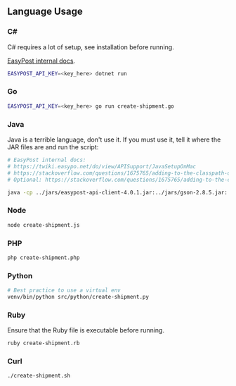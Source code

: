 ## Language Usage

### C#

C# requires a lot of setup, see installation before running.

[EasyPost internal docs](https://twiki.easypo.net/do/view/APISupport/CSharpNETCoreOnMac).

```bash
EASYPOST_API_KEY=<key_here> dotnet run
```

### Go

```bash
EASYPOST_API_KEY=<key_here> go run create-shipment.go
```

### Java

Java is a terrible language, don't use it. If you must use it, tell it where the JAR files are and run the script:

```bash
# EasyPost internal docs:
# https://twiki.easypo.net/do/view/APISupport/JavaSetupOnMac
# https://stackoverflow.com/questions/1675765/adding-to-the-classpath-on-osx/11304846#11304846
# Optional: https://stackoverflow.com/questions/1675765/adding-to-the-classpath-on-osx/11304846#11304846

java -cp ../jars/easypost-api-client-4.0.1.jar:../jars/gson-2.8.5.jar:../jars/dotenv-java-1.0.2.jar create-shipment.java
```

### Node

```bash
node create-shipment.js
```

### PHP

```bash
php create-shipment.php
```

### Python

```bash
# Best practice to use a virtual env
venv/bin/python src/python/create-shipment.py
```

### Ruby

Ensure that the Ruby file is executable before running.

```bash
ruby create-shipment.rb
```

### Curl

```bash
./create-shipment.sh
```
